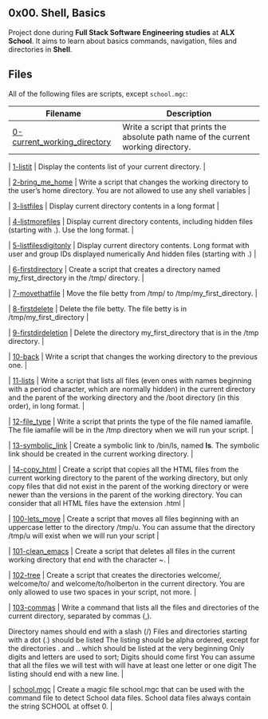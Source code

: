 ## 0x00. Shell, Basics

Project done during **Full Stack Software Engineering studies** at **ALX School**. It aims to learn about basics commands, navigation, files and directories in **Shell**.

## Files
All of the following files are scripts, except `school.mgc`:

| Filename | Description |
| -------- | ----------- |
| [0-current_working_directory](./0-current_working_directory) | Write a script that prints the absolute path name of the current working directory. |

| [1-listit](./1-listit) | Display the contents list of your current directory. |

| [2-bring_me_home](./2-bring_me_home) | Write a script that changes the working directory to the user’s home directory.
You are not allowed to use any shell variables |

| [3-listfiles](./3-listfiles) | Display current directory contents in a long format |

| [4-listmorefiles](./4-listmorefiles) | Display current directory contents, including hidden files (starting with .). Use the long format. |

| [5-listfilesdigitonly](./5-listfilesdigitonly) | Display current directory contents.
Long format
with user and group IDs displayed numerically
And hidden files (starting with .) |

| [6-firstdirectory](./6-firstdirectory) | Create a script that creates a directory named my_first_directory in the /tmp/ directory. |

| [7-movethatfile](./7-movethatfile) | Move the file betty from /tmp/ to /tmp/my_first_directory. |

| [8-firstdelete](./8-firstdelete) | Delete the file betty. The file betty is in /tmp/my_first_directory |

| [9-firstdirdeletion](./9-firstdirdeletion) | Delete the directory my_first_directory that is in the /tmp directory. |

| [10-back](./10-back) | Write a script that changes the working directory to the previous one. |

| [11-lists](./11-lists) | Write a script that lists all files (even ones with names beginning with a period character, which are normally hidden) in the current directory and the parent of the working directory and the /boot directory (in this order), in long format. |

| [12-file_type](./12-file_type) | Write a script that prints the type of the file named iamafile. The file iamafile will be in the /tmp directory when we will run your script. |

| [13-symbolic_link](./13-symbolic_link) | Create a symbolic link to /bin/ls, named __ls__. The symbolic link should be created in the current working directory. |

| [14-copy_html](./14-copy_html) | Create a script that copies all the HTML files from the current working directory to the parent of the working directory, but only copy files that did not exist in the parent of the working directory or were newer than the versions in the parent of the working directory. You can consider that all HTML files have the extension .html |

| [100-lets_move](./100-lets_move) | Create a script that moves all files beginning with an uppercase letter to the directory /tmp/u. You can assume that the directory /tmp/u will exist when we will run your script |

| [101-clean_emacs](./101-clean_emacs) | Create a script that deletes all files in the current working directory that end with the character ~. |

| [102-tree](./102-tree) | Create a script that creates the directories welcome/, welcome/to/ and welcome/to/holberton in the current directory. You are only allowed to use two spaces in your script, not more. |

| [103-commas](./103-commas) | Write a command that lists all the files and directories of the current directory, separated by commas (,).

Directory names should end with a slash (/)
Files and directories starting with a dot (.) should be listed
The listing should be alpha ordered, except for the directories . and .. which should be listed at the very beginning
Only digits and letters are used to sort; Digits should come first
You can assume that all the files we will test with will have at least one letter or one digit
The listing should end with a new line. |

| [school.mgc](./school.mgc) | Create a magic file school.mgc that can be used with the command file to detect School data files. School data files always contain the string SCHOOL at offset 0. |

